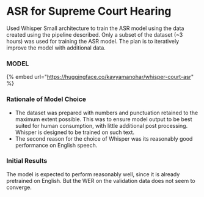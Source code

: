 # ASR for Supreme Court Hearing

Used Whisper Small architecture to train the ASR model using the data created using the pipeline described. Only a subset of the dataset (\~3 hours) was used for training the ASR model. The plan is to iteratively improve the model with additional data.&#x20;

### MODEL

{% embed url="https://huggingface.co/kavyamanohar/whisper-court-asr" %}

### Rationale of Model Choice

* The dataset was prepared with numbers and punctuation retained to the maximum extent possible. This was to ensure model output to be best suited for human consumption, with little additional post processing. Whisper is designed to be trained on such text.
* The second reason for the choice of Whisper was its reasonably good performance on English speech.&#x20;

### Initial Results

The model is expected to perform reasonably well, since it is already pretrained on English. But the WER on the validation data does not seem to converge.&#x20;

